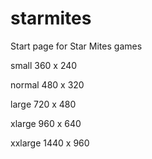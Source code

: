starmites
=========

Start page for Star Mites games


small      360 x 240
               
normal     480 x 320
               
large      720 x 480
               
xlarge     960 x 640
               
xxlarge    1440 x 960
